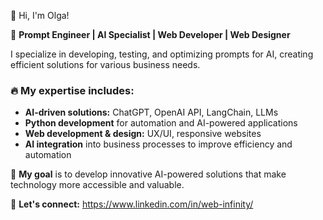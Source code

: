 🚀 Hi, I'm Olga!  

💎 **Prompt Engineer | AI Specialist | Web Developer | Web Designer**  

I specialize in developing, testing, and optimizing prompts for AI, creating efficient solutions for various business needs.  

### 🔥 My expertise includes:  
- **AI-driven solutions:** ChatGPT, OpenAI API, LangChain, LLMs  
- **Python development** for automation and AI-powered applications  
- **Web development & design:** UX/UI, responsive websites  
- **AI integration** into business processes to improve efficiency and automation  

🎯 **My goal** is to develop innovative AI-powered solutions that make technology more accessible and valuable.  

📩 **Let's connect:** https://www.linkedin.com/in/web-infinity/
